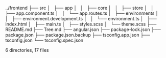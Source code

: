 ../frontend
├── src
│   ├── app
│   │   ├── core
│   │   ├── store
│   │   ├── app.component.ts
│   │   └── app.routes.ts
│   ├── environments
│   │   ├── environment.development.ts
│   │   └── environment.ts
│   ├── index.html
│   ├── main.ts
│   ├── styles.scss
│   └── theme.scss
├── README.md
├── Tree.md
├── angular.json
├── package-lock.json
├── package.json
├── package.json.backup
├── tsconfig.app.json
├── tsconfig.json
└── tsconfig.spec.json

6 directories, 17 files
